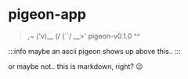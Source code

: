 # pigeon-app

>
>
>  ,~
> ('v)__
>(/ (\`\`/
> \__>' pigeon-v0.1.0
>  ^^


:::info
maybe an ascii pigeon shows up above this..
:::

or maybe not.. this is markdown, right? 😉
